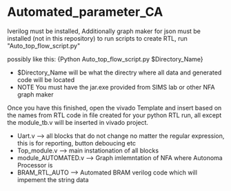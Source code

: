 # Automated_parameter_CA


Iverilog must be installed, Additionally graph maker for json must be installed (not in this repository)
to run scripts to create RTL, run "Auto_top_flow_script.py"

possibly like this:
{Python Auto_top_flow_script.py $Directory_Name}
-  $Directory_Name will be what the directry where all data and generated code will be located
-  NOTE  You must have the jar.exe provided from SIMS lab or other NFA graph maker


Once you have this finished, open the vivado Template and insert based on the names from RTL code in file created for your python RTL run, all except the module_tb.v will be inserted in vivado project.
-  Uart.v             --> all blocks that do not change no matter the regular expression, this is for reporting, button deboucing etc
-  Top_module.v       --> main instationation of all blocks
-  module_AUTOMATED.v --> Graph imlemntation of NFA where Autonoma Processor is
-  BRAM_RTL_AUTO      --> Automated BRAM verilog code which will impement the string data



